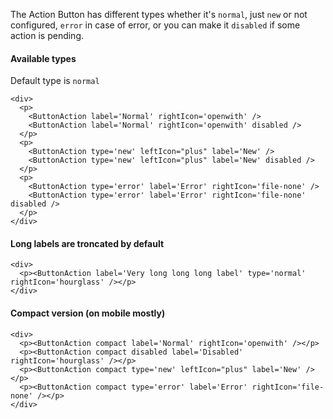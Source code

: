 The Action Button has different types whether it's `normal`, just `new` or not configured, `error` in case of error, or you can make it `disabled` if some action is pending.

#### Available types
Default type is `normal`

```
<div>
  <p>
    <ButtonAction label='Normal' rightIcon='openwith' />
    <ButtonAction label='Normal' rightIcon='openwith' disabled />
  </p>
  <p>
    <ButtonAction type='new' leftIcon="plus" label='New' />
    <ButtonAction type='new' leftIcon="plus" label='New' disabled />
  </p>
  <p>
    <ButtonAction type='error' label='Error' rightIcon='file-none' />
    <ButtonAction type='error' label='Error' rightIcon='file-none' disabled />
  </p>
</div>
```

#### Long labels are troncated by default

```
<div>
  <p><ButtonAction label='Very long long long label' type='normal' rightIcon='hourglass' /></p>
</div>
```

#### Compact version (on mobile mostly)

```
<div>
  <p><ButtonAction compact label='Normal' rightIcon='openwith' /></p>
  <p><ButtonAction compact disabled label='Disabled' rightIcon='hourglass' /></p>
  <p><ButtonAction compact type='new' leftIcon="plus" label='New' /></p>
  <p><ButtonAction compact type='error' label='Error' rightIcon='file-none' /></p>
</div>
```
